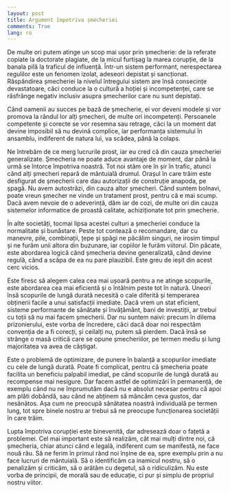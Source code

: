 ```yaml
---
layout: post
title: Argument împotriva șmecheriei
comments: True
lang: ro
---
```


De multe ori putem atinge un scop mai ușor prin șmecherie: de la referate copiate la doctorate plagiate, de la micul furtișag la marea corupție, de la banala pilă la traficul de influență. Într-un sistem performant, nerespectarea regulilor este un fenomen izolat, adeseori depistat și sancționat. Răspândirea șmecheriei la nivelul întregului sistem are însă consecințe devastatoare, căci conduce la o cultură a hoției și incompetenței, care se răsfrânge negativ inclusiv asupra șmecherilor care nu sunt depistați.

<!--more-->

Când oamenii au succes pe bază de șmecherie, ei vor deveni modele și vor promova la rândul lor alți șmecheri, de multe ori incompetenți. Persoanele competente și corecte se vor resemna sau retrage, căci la un moment dat devine imposibil să nu devină complice, iar performanța sistemului în ansamblu, indiferent de natura lui, va scădea, până la colaps.

Ne întrebăm de ce merg lucrurile prost, iar eu cred că din cauza șmecheriei generalizate. Șmecheria ne poate aduce avantaje de moment, dar până la urmă se întorce împotriva noastră. Tot noi stăm ore în șir în trafic, atunci când alți șmecheri repară de mântuială drumul. Orașul în care trăim este desfigurat de șmecherii care dau autorizații de construție anapoda, pe șpagă. Nu avem autostrăzi, din cauza altor șmecheri. Când suntem bolnavi, poate vreun șmecher ne vinde un tratament prost, pentru că e mai scump. Dacă avem nevoie de o adeverință, dăm iar de cozi, de multe ori din cauza sistemelor informatice de proastă calitate, achiziționate tot prin șmecherie.

În alte societăți, tocmai lipsa acestei culturi a șmecheriei conduce la normalitate și bunăstare. Peste tot contează o recomandare, dar cu manevre, pile, combinații, țepe și șpăgi ne păcălim singuri, ne irosim timpul și ne furăm unii altora din buzunare, iar copiilor le furăm viitorul. Din păcate, este abordarea logică când șmecheria devine generalizată, când devine regulă, când a scăpa de ea nu pare plauzibil. Este greu de ieșit din acest cerc vicios.

Este firesc să alegem calea cea mai ușoară pentru a ne atinge scopurile, este abordarea cea mai eficientă și o întâlnim peste tot în natură. Uneori însă scopurile de lungă durată necesită o cale diferită și temperarea obținerii facile a unui satisfacții imediate. Dacă vrem un stat eficient, sisteme performante de sănătate și învățământ, bani de investiții, ar trebui cu toții să nu mai facem șmecherii. Dar nu suntem naivi: precum în dilema prizonierului, este vorba de încredere, căci dacă doar noi respectăm convenția de a fi corecți, și ceilalți nu, putem să pierdem. Dacă însă se strânge o masă critică care se opune șmecheriilor, pe termen mediu și lung majoritatea va avea de câștigat.

Este o problemă de optimizare, de punere în balanță a scopurilor imediate cu cele de lungă durată. Poate fi complicat, pentru că șmecheria poate facilita un beneficiu palpabil imediat, pe când scopurile de lungă durată au recompense mai nesigure. Dar facem astfel de optimizări în permanență, de exemplu când nu ne împrumutăm dacă nu e absolut necesar pentru că apoi am plăti dobândă, sau când ne abținem să mâncăm ceva gustos, dar nesănătos. Așa cum ne preocupă sănătatea noastră individuală pe termen lung, tot spre binele nostru ar trebui să ne preocupe funcționarea societății în care trăim.

Lupta împotriva corupției este binevenită, dar adresează doar o fațetă a problemei. Cel mai important este să realizăm, cât mai mulți dintre noi, că șmecheria, chiar atunci când e legală, indiferent cum se manifestă, ne face nouă rău. Să ne ferim în primul rând noi înșine de ea, spre exemplu prin a nu face lucruri de mântuială. Să o identificăm ca inamicul nostru, să o penalizăm și criticăm, să o arătăm cu degetul, să o ridiculizăm. Nu este vorba de principii, de morală sau de educație, ci pur și simplu de propriul nostru viitor.

